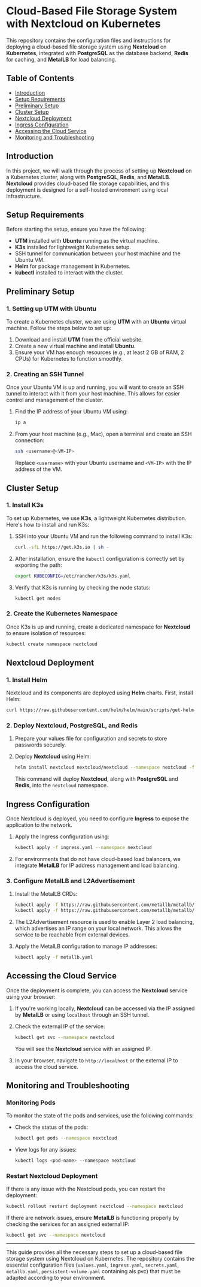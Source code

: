 
# Cloud-Based File Storage System with Nextcloud on Kubernetes

This repository contains the configuration files and instructions for deploying a cloud-based file storage system using **Nextcloud** on **Kubernetes**, integrated with **PostgreSQL** as the database backend, **Redis** for caching, and **MetalLB** for load balancing.

## Table of Contents

- [Introduction](#introduction)
- [Setup Requirements](#setup-requirements)
- [Preliminary Setup](#preliminary-setup)
- [Cluster Setup](#cluster-setup)
- [Nextcloud Deployment](#nextcloud-deployment)
- [Ingress Configuration](#ingress-configuration)
- [Accessing the Cloud Service](#accessing-the-cloud-service)
- [Monitoring and Troubleshooting](#monitoring-and-troubleshooting)

## Introduction

In this project, we will walk through the process of setting up **Nextcloud** on a Kubernetes cluster, along with **PostgreSQL**, **Redis**, and **MetalLB**. **Nextcloud** provides cloud-based file storage capabilities, and this deployment is designed for a self-hosted environment using local infrastructure.

## Setup Requirements

Before starting the setup, ensure you have the following:

- **UTM** installed with **Ubuntu** running as the virtual machine.
- **K3s** installed for lightweight Kubernetes setup.
- SSH tunnel for communication between your host machine and the Ubuntu VM.
- **Helm** for package management in Kubernetes.
- **kubectl** installed to interact with the cluster.

## Preliminary Setup

### 1. Setting up UTM with Ubuntu

To create a Kubernetes cluster, we are using **UTM** with an **Ubuntu** virtual machine. Follow the steps below to set up:

1. Download and install **UTM** from the official website.
2. Create a new virtual machine and install **Ubuntu**.
3. Ensure your VM has enough resources (e.g., at least 2 GB of RAM, 2 CPUs) for Kubernetes to function smoothly.

### 2. Creating an SSH Tunnel

Once your Ubuntu VM is up and running, you will want to create an SSH tunnel to interact with it from your host machine. This allows for easier control and management of the cluster.

1. Find the IP address of your Ubuntu VM using:

   ```bash
   ip a
   ```

2. From your host machine (e.g., Mac), open a terminal and create an SSH connection:

   ```bash
   ssh <username>@<VM-IP>
   ```

   Replace `<username>` with your Ubuntu username and `<VM-IP>` with the IP address of the VM.

## Cluster Setup

### 1. Install K3s

To set up Kubernetes, we use **K3s**, a lightweight Kubernetes distribution. Here's how to install and run K3s:

1. SSH into your Ubuntu VM and run the following command to install K3s:

   ```bash
   curl -sfL https://get.k3s.io | sh -
   ```

2. After installation, ensure the `kubectl` configuration is correctly set by exporting the path:

   ```bash
   export KUBECONFIG=/etc/rancher/k3s/k3s.yaml
   ```

3. Verify that K3s is running by checking the node status:

   ```bash
   kubectl get nodes
   ```

### 2. Create the Kubernetes Namespace

Once K3s is up and running, create a dedicated namespace for **Nextcloud** to ensure isolation of resources:

```bash
kubectl create namespace nextcloud
```

## Nextcloud Deployment

### 1. Install Helm

Nextcloud and its components are deployed using **Helm** charts. First, install Helm:

```bash
curl https://raw.githubusercontent.com/helm/helm/main/scripts/get-helm-3 | bash
```

### 2. Deploy Nextcloud, PostgreSQL, and Redis

1. Prepare your values file for configuration and secrets to store passwords securely.
2. Deploy **Nextcloud** using Helm:

   ```bash
   helm install nextcloud nextcloud/nextcloud --namespace nextcloud -f values.yaml
   ```

   This command will deploy **Nextcloud**, along with **PostgreSQL** and **Redis**, into the `nextcloud` namespace.

## Ingress Configuration

Once Nextcloud is deployed, you need to configure **Ingress** to expose the application to the network.

1. Apply the Ingress configuration using:

   ```bash
   kubectl apply -f ingress.yaml --namespace nextcloud
   ```

2. For environments that do not have cloud-based load balancers, we integrate **MetalLB** for IP address management and load balancing.

### 3. Configure MetalLB and L2Advertisement

1. Install the MetalLB CRDs:

   ```bash
   kubectl apply -f https://raw.githubusercontent.com/metallb/metallb/v0.13.7/config/crd/bases/metallb.io_ipaddresspools.yaml
   kubectl apply -f https://raw.githubusercontent.com/metallb/metallb/v0.13.7/config/crd/bases/metallb.io_l2advertisements.yaml
   ```

2. The L2Advertisement resource is used to enable Layer 2 load balancing, which advertises an IP range on your local network. This allows the service to be reachable from external devices.

3. Apply the MetalLB configuration to manage IP addresses:

   ```bash
   kubectl apply -f metallb.yaml
   ```

## Accessing the Cloud Service

Once the deployment is complete, you can access the **Nextcloud** service using your browser:

1. If you're working locally, **Nextcloud** can be accessed via the IP assigned by **MetalLB** or using `localhost` through an SSH tunnel.
   
2. Check the external IP of the service:

   ```bash
   kubectl get svc --namespace nextcloud
   ```

   You will see the **Nextcloud** service with an assigned IP.

3. In your browser, navigate to `http://localhost` or the external IP to access the cloud service.

## Monitoring and Troubleshooting

### Monitoring Pods

To monitor the state of the pods and services, use the following commands:

- Check the status of the pods:

  ```bash
  kubectl get pods --namespace nextcloud
  ```

- View logs for any issues:

  ```bash
  kubectl logs <pod-name> --namespace nextcloud
  ```

### Restart Nextcloud Deployment

If there is any issue with the Nextcloud pods, you can restart the deployment:

```bash
kubectl rollout restart deployment nextcloud --namespace nextcloud
```

If there are network issues, ensure **MetalLB** is functioning properly by checking the services for an assigned external IP:

```bash
kubectl get svc --namespace nextcloud
```

---

This guide provides all the necessary steps to set up a cloud-based file storage system using Nextcloud on Kubernetes. The repository contains the essential configuration files (`values.yaml`, `ingress.yaml`, `secrets.yaml`, `metallb.yaml`, `persistent-volume.yaml` containing als pvc) that must be adapted according to your environment.
